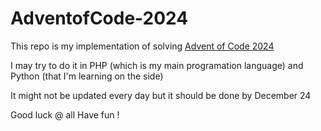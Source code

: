 # AdventofCode-2024

This repo is my implementation of solving [Advent of Code 2024](https://adventofcode.com/)

I may try to do it in PHP (which is my main programation language) and Python (that I'm learning on the side)

It might not be updated every day but it should be done by December 24

Good luck @ all
Have fun !
